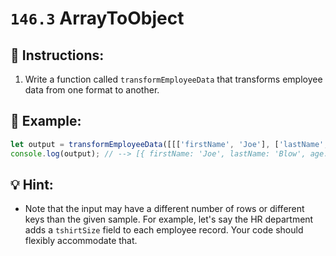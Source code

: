 # `146.3` ArrayToObject

## 📝 Instructions:

1. Write a function called `transformEmployeeData` that transforms employee data from one format to another.

## 📎 Example:

```js
let output = transformEmployeeData([[['firstName', 'Joe'], ['lastName', 'Blow'], ['age', 42], ['role', 'clerk']], [['firstName', 'Mary'], ['lastName', 'Jenkins'], ['age', 36], ['role', 'manager']]]);
console.log(output); // --> [{ firstName: 'Joe', lastName: 'Blow', age: 42, role: 'clerk' }, { firstName: 'Mary', lastName: 'Jenkins', age: 36, role: 'manager' }]
```

## 💡 Hint:

+ Note that the input may have a different number of rows or different keys than the given sample. For example, let's say the HR department adds a `tshirtSize` field to each employee record. Your code should flexibly accommodate that.
